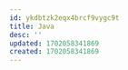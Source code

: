 ```yaml
---
id: ykdbtzk2eqx4brcf9vygc9t
title: Java
desc: ''
updated: 1702058341869
created: 1702058341869
---
```

